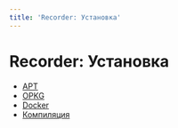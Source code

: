 ```yaml
---
title: 'Recorder: Установка'
---
```


# Recorder: Установка

- [APT](/recorder/installation/apt/)
- [OPKG](/recorder/installation/opkg/)
- [Docker](/recorder/installation/docker/)
- [Компиляция](/recorder/installation/build/)
